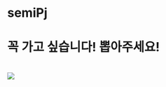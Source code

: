 # semiPj
<h1> 꼭 가고 싶습니다! 뽑아주세요! <h1>

<img src="https://user-images.githubusercontent.com/68089565/99201759-e9510480-27ef-11eb-8f90-114dca3e752e.PNG">
